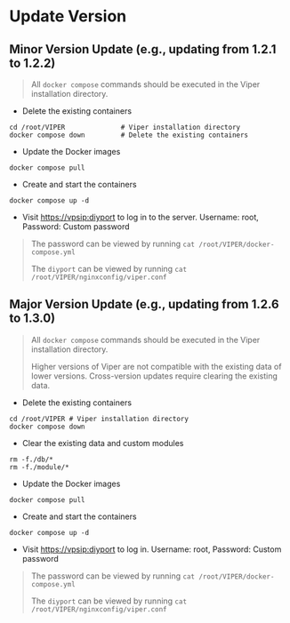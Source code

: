 # Update Version

## Minor Version Update (e.g., updating from 1.2.1 to 1.2.2)

> All `docker compose` commands should be executed in the Viper installation directory.

- Delete the existing containers

```shell
cd /root/VIPER              # Viper installation directory
docker compose down         # Delete the existing containers
```

- Update the Docker images

```shell
docker compose pull
```

- Create and start the containers

```shell
docker compose up -d
```

- Visit [https://vpsip:diyport](http://vpsip:60000) to log in to the server. Username: root, Password: Custom password

> The password can be viewed by running `cat /root/VIPER/docker-compose.yml`
>
> The `diyport` can be viewed by running `cat /root/VIPER/nginxconfig/viper.conf`
>

## Major Version Update (e.g., updating from 1.2.6 to 1.3.0)

> All `docker compose` commands should be executed in the Viper installation directory.
>
> Higher versions of Viper are not compatible with the existing data of lower versions. Cross-version updates require clearing the existing data.

- Delete the existing containers

```shell
cd /root/VIPER # Viper installation directory
docker compose down
```

- Clear the existing data and custom modules

```shell
rm -f./db/*
rm -f./module/*
```

- Update the Docker images

```shell
docker compose pull
```

- Create and start the containers

```shell
docker compose up -d
```

- Visit [https://vpsip:diyport](http://vpsip:60000) to log in. Username: root, Password: Custom password

> The password can be viewed by running `cat /root/VIPER/docker-compose.yml`
>
> The `diyport` can be viewed by running `cat /root/VIPER/nginxconfig/viper.conf`